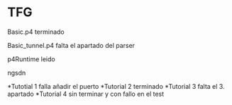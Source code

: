 # TFG


Basic.p4 terminado


Basic_tunnel.p4 falta el apartado del parser



p4Runtime leido


ngsdn

*Tutotial 1 falla añadir el puerto
*Tutorial 2 terminado
*Tutorial 3 falta el 3. apartado
*Tutorial 4 sin terminar y con fallo en el test
